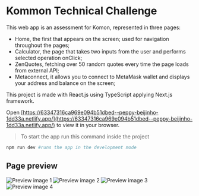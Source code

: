 # Kommon Technical Challenge

This web app is an assessment for Komon, represented in three pages:
  - Home, the first that appears on the screen; used for navigation throughout the pages;
  - Calculator, the page that takes two inputs from the user and performs selected operation onClick;
  - ZenQuotes, fetching over 50 random quotes every time the page loads from external API;
  - Metaconnect, it allows you to connect to MetaMask wallet and displays your address and balance on the screen;
 
 This project is made with React.js using TypeScript applying Next.js framework.

Open [https://63347316ca969e094b51dbed--peppy-beijinho-1dd33a.netlify.app/](https://63347316ca969e094b51dbed--peppy-beijinho-1dd33a.netlify.app/) to view it in your browser.

> To start the app run this command inside the project

```bash
npm run dev #runs the app in the development mode
```


## Page preview

![Preview image 1](https://github.com/Yevhenbk/kommon-technical-challenge/blob/main/public/img/tech_challenge.png)
![Preview image 2](https://github.com/Yevhenbk/kommon-technical-challenge/blob/main/public/img/calc.png)
![Preview image 3](https://github.com/Yevhenbk/kommon-technical-challenge/blob/main/public/img/zenq.png)
![Preview image 4](https://github.com/Yevhenbk/kommon-technical-challenge/blob/main/public/img/metac.png)
